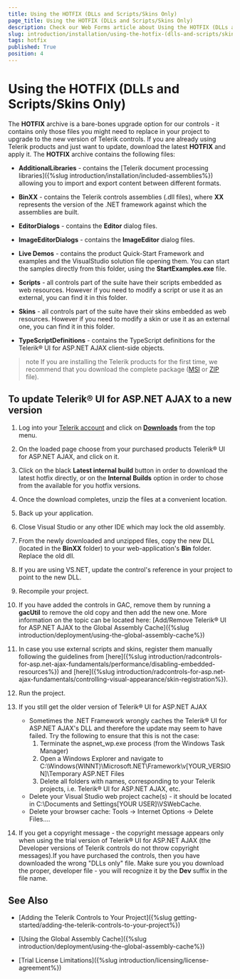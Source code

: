 ```yaml
---
title: Using the HOTFIX (DLLs and Scripts/Skins Only)
page_title: Using the HOTFIX (DLLs and Scripts/Skins Only)
description: Check our Web Forms article about Using the HOTFIX (DLLs and Scripts/Skins Only).
slug: introduction/installation/using-the-hotfix-(dlls-and-scripts/skins-only)
tags: hotfix
published: True
position: 4
---
```


# Using the HOTFIX (DLLs and Scripts/Skins Only)


The **HOTFIX** archive is a bare-bones upgrade option for our controls - it contains only those files you might need to replace in your project to upgrade to the new version of Telerik controls. If you are already using Telerik products and just want to update, download the latest **HOTFIX** and apply it. The **HOTFIX** archive contains the following files:

* **AdditionalLibraries** - contains the [Telerik document processing libraries]({%slug introduction/installation/included-assemblies%}) allowing you to import and export content between different formats.

* **BinXX** - contains the Telerik  controls assemblies (.dll files), where **XX** represents the version of the .NET framework against which the assemblies are built.

* **EditorDialogs** - contains the **Editor** dialog files.

* **ImageEditorDialogs** - contains the **ImageEditor** dialog files.

* **Live Demos** - contains the product Quick-Start Framework and examples and the VisualStudio solution file opening them. You can start the samples directly from this folder, using the **StartExamples.exe** file.

* **Scripts** - all controls part of the suite have their scripts embedded as web resources. However if you need to modify a script or use it as an external, you can find it in this folder.

* **Skins** - all controls part of the suite have their skins embedded as web resources. However if you need to modify a skin or use it as an external one, you can find it in this folder.

* **TypeScriptDefinitions** - contains the TypeScript definitions for the Telerik® UI for ASP.NET AJAX client-side objects.

>note If you are installing the Telerik products for the first time, we recommend that you download the complete package ([MSI](https://docs.telerik.com/devtools/aspnet-ajax/installation/installing-the-telerik-controls-from-msi-file) or [ZIP](https://docs.telerik.com/devtools/aspnet-ajax/installation/installing-the-telerik-controls-from-zip-file) file).
>


## To update Telerik® UI for ASP.NET AJAX to a new version

1. Log into your [Telerik account](https://www.telerik.com/account/default.aspx) and click on [**Downloads**](https://www.telerik.com/account/product-download?product=RCAJAX) from the top menu.

1. On the loaded page choose from your purchased products Telerik® UI for ASP.NET AJAX, and click on it.

1. Click on the black **Latest internal build** button in order to download the latest hotfix directly, or on the **Internal Builds** option in order to chose from the available for you hotfix versions.

1. Once the download completes, unzip the files at a convenient location.

1. Back up your application.

1. Close Visual Studio or any other IDE which may lock the old assembly.

1. From the newly downloaded and unzipped files, copy the new DLL (located in the **BinXX** folder) to your web-application's **Bin** folder. Replace the old dll.

1. If you are using VS.NET, update the control's reference in your project to point to the new DLL.

1. Recompile your project.

1. If you have added the controls in GAC, remove them by running a **gacUtil** to remove the old copy and then add the new one. More information on the topic can be located here: [Add/Remove Telerik® UI for ASP.NET AJAX to the Global Assembly Cache]({%slug introduction/deployment/using-the-global-assembly-cache%})

1. In case you use external scripts and skins, register them manually following the guidelines from [here]({%slug introduction/radcontrols-for-asp.net-ajax-fundamentals/performance/disabling-embedded-resources%}) and [here]({%slug introduction/radcontrols-for-asp.net-ajax-fundamentals/controlling-visual-appearance/skin-registration%}).

1. Run the project.

1. If you still get the older version of Telerik® UI for ASP.NET AJAX
	* Sometimes the .NET Framework wrongly caches the Telerik® UI for ASP.NET AJAX's DLL and therefore the update may seem to have failed. Try the following to ensure that this is not the case:
		1. Terminate the aspnet_wp.exe process (from the Windows Task Manager)
		1. Open a Windows Explorer and navigate to C:\Windows(WINNT)\Microsoft.NET\Framework\v[YOUR_VERSION]\Temporary ASP.NET Files
		1. Delete all folders with names, corresponding to your Telerik projects, i.e. Telerik® UI for ASP.NET AJAX, etc.
	* Delete your Visual Studio web project cache(s) - it should be located in C:\Documents and Settings\[YOUR USER]\VSWebCache.
	* Delete your browser cache: Tools -> Internet Options -> Delete Files....

1. If you get a copyright message - the copyright message appears only when using the trial version of Telerik® UI for ASP.NET AJAX (the Developer versions of Telerik controls do not throw copyright messages).If you have purchased the controls, then you have downloaded the wrong "DLLs only" file. Make sure you you download the proper, developer file - you will recognize it by the **Dev** suffix in the file name.

## See Also

 * [Adding the Telerik Controls to Your Project]({%slug getting-started/adding-the-telerik-controls-to-your-project%})

 * [Using the Global Assembly Cache]({%slug introduction/deployment/using-the-global-assembly-cache%})

 * [Trial License Limitations]({%slug introduction/licensing/license-agreement%})

